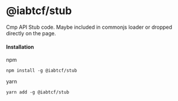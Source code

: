 # @iabtcf/stub

Cmp API Stub code.  Maybe included in commonjs loader or dropped directly on the page.

#### Installation

npm
```
npm install -g @iabtcf/stub
```

yarn
```
yarn add -g @iabtcf/stub
```
